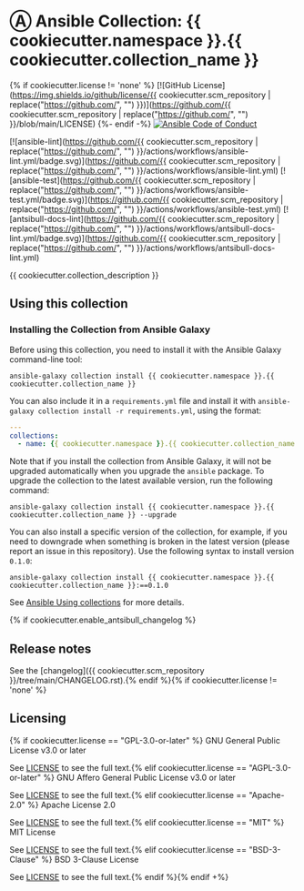 # Ⓐ Ansible Collection: {{ cookiecutter.namespace }}.{{ cookiecutter.collection_name }}

{% if cookiecutter.license != 'none' %}
[![GitHub License](https://img.shields.io/github/license/{{ cookiecutter.scm_repository | replace("https://github.com/", "") }})](https://github.com/{{ cookiecutter.scm_repository | replace("https://github.com/", "") }}/blob/main/LICENSE)
{%- endif -%}
[![Ansible Code of Conduct](https://img.shields.io/badge/Code%20of%20Conduct-Ansible-silver.svg)](https://docs.ansible.com/ansible/latest/community/code_of_conduct.html)

[![ansible-lint](https://github.com/{{ cookiecutter.scm_repository | replace("https://github.com/", "") }}/actions/workflows/ansible-lint.yml/badge.svg)](https://github.com/{{ cookiecutter.scm_repository | replace("https://github.com/", "") }}/actions/workflows/ansible-lint.yml)
[![ansible-test](https://github.com/{{ cookiecutter.scm_repository | replace("https://github.com/", "") }}/actions/workflows/ansible-test.yml/badge.svg)](https://github.com/{{ cookiecutter.scm_repository | replace("https://github.com/", "") }}/actions/workflows/ansible-test.yml)
[![antsibull-docs-lint](https://github.com/{{ cookiecutter.scm_repository | replace("https://github.com/", "") }}/actions/workflows/antsibull-docs-lint.yml/badge.svg)](https://github.com/{{ cookiecutter.scm_repository | replace("https://github.com/", "") }}/actions/workflows/antsibull-docs-lint.yml)

{{ cookiecutter.collection_description }}

<!-- TODO: ## Code of Conduct

We follow the [Ansible Code of Conduct](https://docs.ansible.com/ansible/devel/community/code_of_conduct.html) in all our interactions within this project.

If you encounter abusive behavior, please refer to the [policy violations](https://docs.ansible.com/ansible/devel/community/code_of_conduct.html#policy-violations) section of the Code for information on how to raise a complaint.
-->

<!-- TODO: ## Collection maintenance

The current maintainers are listed in the [CODEOWNERS](https://github.com/{{ cookiecutter.scm_repository | replace("https://github.com/", "") }}/.github/CODEOWNERS)) file. If you have questions or need help, feel free to mention them in the proposals.

To learn how to maintain / become a maintainer of this collection, refer to the [Maintainer guidelines](MAINTAINING.md).
-->

<!-- TODO: ## Tested with Ansible
List the versions of Ansible the collection has been tested with.e
Must match what is in galaxy.yml.
-->

<!-- TODO: ## External requirements
List any external resources the collection depends on, for example minimum versions of an OS, libraries, or utilities.
Do not list other Ansible collections here.
-->

<!-- TODO: ## Supported connections (Optional)
If your collection supports only specific connection types (such as HTTPAPI, netconf, or others), list them here.
-->

<!-- TODO: ## Included content
Galaxy will eventually list the module docs within the UI, but until that is ready, you may need to either describe your plugins etc here, or point to an external docsite to cover that information.
-->

## Using this collection

### Installing the Collection from Ansible Galaxy

Before using this collection, you need to install it with the Ansible Galaxy command-line tool:

```console
ansible-galaxy collection install {{ cookiecutter.namespace }}.{{ cookiecutter.collection_name }}
```

You can also include it in a `requirements.yml` file and install it with `ansible-galaxy collection install -r requirements.yml`, using the format:

```yaml
---
collections:
  - name: {{ cookiecutter.namespace }}.{{ cookiecutter.collection_name }}
```

Note that if you install the collection from Ansible Galaxy, it will not be upgraded automatically when you upgrade the `ansible` package. To upgrade the collection to the latest available version, run the following command:

```console
ansible-galaxy collection install {{ cookiecutter.namespace }}.{{ cookiecutter.collection_name }} --upgrade
```

You can also install a specific version of the collection, for example, if you need to downgrade when something is broken in the latest version (please report an issue in this repository). Use the following syntax to install version `0.1.0`:

```console
ansible-galaxy collection install {{ cookiecutter.namespace }}.{{ cookiecutter.collection_name }}:==0.1.0
```

See [Ansible Using collections](https://docs.ansible.com/ansible/devel/user_guide/collections_using.html) for more details.

<!-- TODO: ### Examples
Include some quick examples that cover the most common use cases for your collection content.
-->{% if cookiecutter.enable_antsibull_changelog %}

## Release notes

See the [changelog]({{ cookiecutter.scm_repository }}/tree/main/CHANGELOG.rst).{% endif %}{% if cookiecutter.license != 'none' %}

## Licensing
{% if cookiecutter.license == "GPL-3.0-or-later" %}
GNU General Public License v3.0 or later

See [LICENSE](https://www.gnu.org/licenses/gpl-3.0.txt) to see the full text.{% elif cookiecutter.license == "AGPL-3.0-or-later" %}
GNU Affero General Public License v3.0 or later

See [LICENSE](https://www.gnu.org/licenses/agpl-3.0.txt) to see the full text.{% elif cookiecutter.license == "Apache-2.0" %}
Apache License 2.0

See [LICENSE](https://www.apache.org/licenses/LICENSE-2.0.txt) to see the full text.{% elif cookiecutter.license == "MIT" %}
MIT License

See [LICENSE](https://spdx.org/licenses/MIT.html) to see the full text.{% elif cookiecutter.license == "BSD-3-Clause" %}
BSD 3-Clause License

See [LICENSE](https://spdx.org/licenses/BSD-3-Clause.html) to see the full text.{% endif %}{% endif +%}
